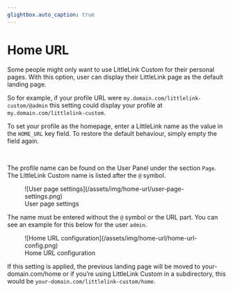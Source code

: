```yaml
---
glightbox.auto_caption: true
---
```


# Home URL

Some people might only want to use LittleLink Custom for their personal pages. With this option, user can display their LittleLink page as the default landing page.

So for example, if your profile URL were ``my.domain.com/littlelink-custom/@admin`` this setting could display your profile at ``my.domain.com/littlelink-custom``.

To set your profile as the homepage, enter a LittleLink name as the value in the ``HOME_URL`` key field. To restore the default behaviour, simply empty the field again.

<br>

The profile name can be found on the User Panel under the section ``Page``. The LittleLink Custom name is listed after the ``@`` symbol.

<figure markdown>
![User page settings](/assets/img/home-url/user-page-settings.png)
<figcaption>User page settings</figcaption>
</figure>

The name must be entered without the ``@`` symbol or the URL part. You can see an example for this below for the user ``admin``.

<figure markdown>
![Home URL configuration](/assets/img/home-url/home-url-config.png)
<figcaption>Home URL configuration</figcaption>
</figure>

If this setting is applied, the previous landing page will be moved to your-domain.com/home or if you’re using LittleLink Custom in a subdirectory, this would be ``your-domain.com/littlelink-custom/home``.
